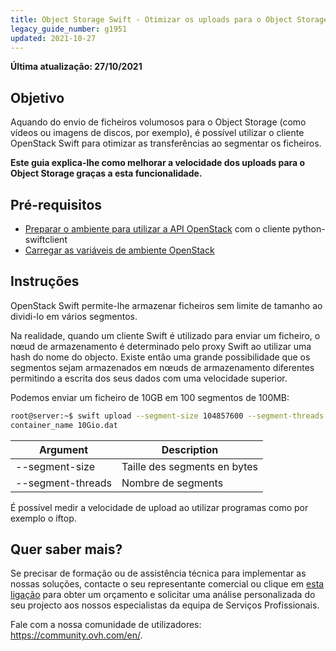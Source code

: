 ```yaml
---
title: Object Storage Swift - Otimizar os uploads para o Object Storage
legacy_guide_number: g1951
updated: 2021-10-27
---
```


**Última atualização: 27/10/2021**
  
## Objetivo

Aquando do envio de ficheiros volumosos para o Object Storage (como vídeos ou imagens de discos, por exemplo), é possível utilizar o cliente OpenStack Swift para otimizar as transferências ao segmentar os ficheiros.

**Este guia explica-lhe como melhorar a velocidade dos uploads para o Object Storage graças a esta funcionalidade.**


## Pré-requisitos

- [Preparar o ambiente para utilizar a API OpenStack](/pages/platform/public-cloud/prepare_the_environment_for_using_the_openstack_api) com o cliente python-swiftclient
- [Carregar as variáveis de ambiente OpenStack](/pages/platform/public-cloud/loading_openstack_environment_variables)

## Instruções

OpenStack Swift permite-lhe armazenar ficheiros sem limite de tamanho ao dividi-lo em vários segmentos.

Na realidade, quando um cliente Swift é utilizado para enviar um ficheiro, o nœud de armazenamento é determinado pelo proxy Swift ao utilizar uma hash do nome do objecto.
Existe então uma grande possibilidade que os segmentos sejam armazenados em nœuds de armazenamento diferentes permitindo a escrita dos seus dados com uma velocidade superior.

Podemos enviar um ficheiro de 10GB em 100 segmentos de 100MB:

```bash
root@server:~$ swift upload --segment-size 104857600 --segment-threads 100
container_name 10Gio.dat
```

|Argument|Description|
|---|---|
|--segment-size|Taille des segments en bytes|
|--segment-threads|Nombre de segments|


É possível medir a velocidade de upload ao utilizar programas como por exemplo o iftop.

## Quer saber mais?

Se precisar de formação ou de assistência técnica para implementar as nossas soluções, contacte o seu representante comercial ou clique em [esta ligação](https://www.ovhcloud.com/pt/professional-services/) para obter um orçamento e solicitar uma análise personalizada do seu projecto aos nossos especialistas da equipa de Serviços Profissionais.

Fale com a nossa comunidade de utilizadores: <https://community.ovh.com/en/>.
